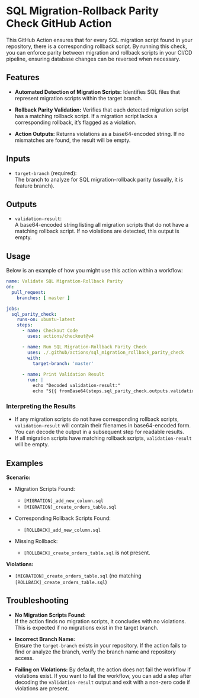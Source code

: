 # SQL Migration-Rollback Parity Check GitHub Action

This GitHub Action ensures that for every SQL migration script found in your repository, there is a corresponding rollback script. By running this check, you can enforce parity between migration and rollback scripts in your CI/CD pipeline, ensuring database changes can be reversed when necessary.

## Features

- **Automated Detection of Migration Scripts:**
  Identifies SQL files that represent migration scripts within the target branch.
  
- **Rollback Parity Validation:**
  Verifies that each detected migration script has a matching rollback script. If a migration script lacks a corresponding rollback, it’s flagged as a violation.
  
- **Action Outputs:**
  Returns violations as a base64-encoded string. If no mismatches are found, the result will be empty.

## Inputs

- `target-branch` (required):  
  The branch to analyze for SQL migration-rollback parity (usually, it is feature branch).

## Outputs

- `validation-result`:  
  A base64-encoded string listing all migration scripts that do not have a matching rollback script. If no violations are detected, this output is empty.

## Usage

Below is an example of how you might use this action within a workflow:

```yaml
name: Validate SQL Migration-Rollback Parity
on:
  pull_request:
    branches: [ master ]

jobs:
  sql_parity_check:
    runs-on: ubuntu-latest
    steps:
      - name: Checkout Code
        uses: actions/checkout@v4

      - name: Run SQL Migration-Rollback Parity Check
        uses: ./.github/actions/sql_migration_rollback_parity_check
        with:
          target-branch: 'master'
      
      - name: Print Validation Result
        run: |
          echo "Decoded validation-result:"
          echo "${{ fromBase64(steps.sql_parity_check.outputs.validation-result) }}"
```

### Interpreting the Results

- If any migration scripts do not have corresponding rollback scripts, `validation-result` will contain their filenames in base64-encoded form. You can decode the output in a subsequent step for readable results.
- If all migration scripts have matching rollback scripts, `validation-result` will be empty.

## Examples

**Scenario:**
- Migration Scripts Found:  
  - `[MIGRATION]_add_new_column.sql`
  - `[MIGRATION]_create_orders_table.sql`
  
- Corresponding Rollback Scripts Found:  
  - `[ROLLBACK]_add_new_column.sql`
  
- Missing Rollback:  
  - `[ROLLBACK]_create_orders_table.sql` is not present.

**Violations:**
- `[MIGRATION]_create_orders_table.sql` (no matching `[ROLLBACK]_create_orders_table.sql`)

## Troubleshooting

- **No Migration Scripts Found:**  
  If the action finds no migration scripts, it concludes with no violations. This is expected if no migrations exist in the target branch.
  
- **Incorrect Branch Name:**  
  Ensure the `target-branch` exists in your repository. If the action fails to find or analyze the branch, verify the branch name and repository access.
  
- **Failing on Violations:**
  By default, the action does not fail the workflow if violations exist. If you want to fail the workflow, you can add a step after decoding the `validation-result` output and exit with a non-zero code if violations are present.
